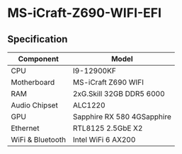 # MS-iCraft-Z690-WIFI-EFI
## Specification

| **Component**    | **Model**                                 |
| ---------------- | ----------------------------------------- |
| CPU              | I9-12900KF                                |
| Motherboard      | MS-iCraft Z690 WIFI                       |
| RAM              | 2xG.Skill 32GB DDR5 6000                  |
| Audio Chipset    | ALC1220                                   |
| GPU              | Sapphire RX 580 4GSapphire                |
| Ethernet         | RTL8125  2.5GbE X2                        |
| WiFi & Bluetooth | Intel WiFi 6 AX200                        |
